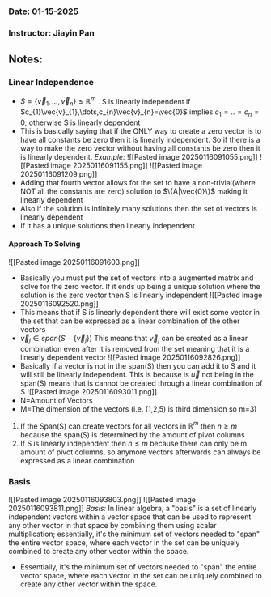 ### Date: 01-15-2025
### Instructor: Jiayin Pan


## Notes:

### Linear Independence
- $S=\{\vec{v}_{1},\dots,\vec{v}_{n}\}\leq\mathbb{R}^m$ . S is linearly independent if $c_{1}\vec{v}_{1},\dots,c_{n}\vec{v}_{n}=\vec{0}$ implies $c_{1}=..=c_{n}=0$, otherwise S is linearly dependent
- This is basically saying that if the ONLY way to create a zero vector is to have all constants be zero then it is linearly independent. So if there is a way to make the zero vector without having all constants be zero then it is linearly dependent.
*Example:* 
![[Pasted image 20250116091055.png]]
![[Pasted image 20250116091155.png]]
![[Pasted image 20250116091209.png]]
- Adding that fourth vector allows for the set to have a non-trivial(where NOT all the constants are zero) solution to $\{A|\vec{0}\}$ making it linearly dependent
- Also if the solution is infinitely many solutions then the set of vectors is linearly dependent
- If it has a unique solutions then linearly independent
#### Approach To Solving
![[Pasted image 20250116091603.png]]
- Basically you must put the set of vectors into a augmented matrix and solve for the zero vector. If it ends up being a unique solution where the solution is the zero vector then S is linearly independent
![[Pasted image 20250116092520.png]]
- This means that if S is linearly dependent there will exist some vector in the set that can be expressed as a linear combination of the other vectors
-  $\vec{v}_{j}\in span(S-\{\vec{v}_{j}\})$ This means that $\vec{v}_{j}$ can be created as a linear combination even after it is removed from the set meaning that it is a linearly dependent vector
![[Pasted image 20250116092826.png]]
- Basically if a vector is not in the span(S) then you can add it to S and it will still be linearly independent. This is because is $\vec{u}$ not being in the span(S) means that is cannot be created through a linear combination of S
![[Pasted image 20250116093011.png]]
- N=Amount of Vectors
- M=The dimension of the vectors (i.e. (1,2,5) is third dimension so m=3)
1. If the Span(S) can create vectors for all vectors in $\mathbb{R}^m$ then $n\geq m$ because the span(S) is determined by the amount of pivot columns
2. If S is linearly independent then $n\leq m$ because there can only be m amount of pivot columns, so anymore vectors afterwards can always be expressed as a linear combination

### Basis
![[Pasted image 20250116093803.png]]
![[Pasted image 20250116093811.png]]
*Basis:* In linear algebra, a "basis" is a set of linearly independent vectors within a vector space that can be used to represent any other vector in that space by combining them using scalar multiplication; essentially, it's the minimum set of vectors needed to "span" the entire vector space, where each vector in the set can be uniquely combined to create any other vector within the space.

- Essentially, it's the minimum set of vectors needed to "span" the entire vector space, where each vector in the set can be uniquely combined to create any other vector within the space.


